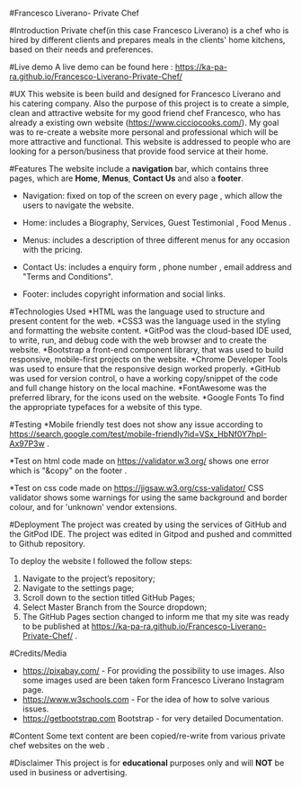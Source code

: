 #Francesco Liverano- Private Chef

#Introduction
Private chef(in this case Francesco Liverano) is a chef who is hired by different clients and prepares meals in the clients' home kitchens, based on their needs and preferences.

#Live demo 
A live demo can be found here :
https://ka-pa-ra.github.io/Francesco-Liverano-Private-Chef/

#UX
This website is been build and designed for Francesco Liverano and his catering company.
Also the purpose of this project is to create a simple, clean and attractive website for my good friend chef Francesco, who has already a 
existing own website (https://www.cicciocooks.com/). My goal was to re-create a website more personal and professional which will be more attractive and functional.
 This website is addressed to people who are looking for a person/business that provide food service at their home.

 #Features
 The website include a **navigation** bar, which contains three pages, which are **Home**, **Menus**, **Contact Us** and also a **footer**.

* Navigation: fixed on top of the screen on every page , which allow the users to navigate the website.

* Home: includes a Biography, Services,  Guest Testimonial , Food Menus .

* Menus: includes a description of three different menus for any occasion with the pricing.

* Contact Us: includes a enquiry form , phone number , email address and "Terms and Conditions".

* Footer: includes copyright information and social links.

#Technologies Used
*HTML was the language used to structure and present content for the web.
*CSS3 was the language used in the styling and formatting the website content.
*GitPod was the cloud-based IDE used, to write, run, and debug code with the web browser and to create the website.
*Bootstrap a front-end component library, that was used to build responsive, mobile-first projects on the website.
*Chrome Developer Tools was used to ensure that the responsive design worked properly.
*GitHub was used for version control, o have a working copy/snippet of the code and full change history on the local machine.
*FontAwesome was the preferred library, for the icons used on the website.
*Google Fonts To find the appropriate typefaces for a website of this type.

#Testing
*Mobile friendly test does not show any issue according to  https://search.google.com/test/mobile-friendly?id=VSx_HbNf0Y7hpI-Ax97P3w .

*Test on html code made on https://validator.w3.org/  shows one error which is "&copy" on the footer . 

*Test on css code made on https://jigsaw.w3.org/css-validator/ CSS validator shows some warnings for using the same background and border colour, and for 'unknown' vendor extensions.

#Deployment
The project was created by using the services of GitHub and the GitPod IDE. The project was edited in Gitpod and pushed and committed to Github repository.

To deploy the website I followed the follow steps:
 1. Navigate to the project’s repository;
 2. Navigate to the settings page;
 3. Scroll down to the section titled GitHub Pages;
 4. Select Master Branch from the Source dropdown;
 5. The GitHub Pages section changed to inform me that my site was ready to be published at https://ka-pa-ra.github.io/Francesco-Liverano-Private-Chef/ .

 #Credits/Media 
 * https://pixabay.com/ - For providing the possibility to use images. Also some images used are been taken form Francesco Liverano Instagram page.
 * https://www.w3schools.com - For the idea of how to solve various issues.
 * https://getbootstrap.com Bootstrap - for very detailed Documentation.

 #Content 
 Some text content are been copied/re-write  from various private chef websites on the web .

#Disclaimer
This project is for **educational** purposes only and will **NOT** be used in business or advertising.

